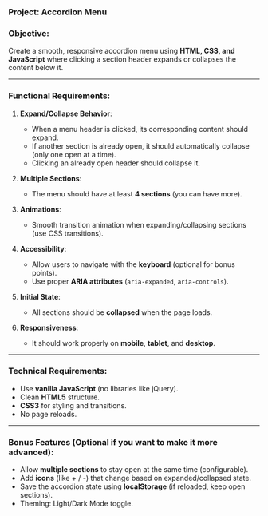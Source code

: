 ### Project: **Accordion Menu**

### Objective:
Create a smooth, responsive accordion menu using **HTML, CSS, and JavaScript** where clicking a section header expands or collapses the content below it.

---

### Functional Requirements:
1. **Expand/Collapse Behavior**:
   - When a menu header is clicked, its corresponding content should expand.
   - If another section is already open, it should automatically collapse (only one open at a time).
   - Clicking an already open header should collapse it.

2. **Multiple Sections**:
   - The menu should have at least **4 sections** (you can have more).

3. **Animations**:
   - Smooth transition animation when expanding/collapsing sections (use CSS transitions).

4. **Accessibility**:
   - Allow users to navigate with the **keyboard** (optional for bonus points).
   - Use proper **ARIA attributes** (`aria-expanded`, `aria-controls`).

5. **Initial State**:
   - All sections should be **collapsed** when the page loads.

6. **Responsiveness**:
   - It should work properly on **mobile**, **tablet**, and **desktop**.

---

### Technical Requirements:
- Use **vanilla JavaScript** (no libraries like jQuery).
- Clean **HTML5** structure.
- **CSS3** for styling and transitions.
- No page reloads.

---

### Bonus Features (Optional if you want to make it more advanced):
- Allow **multiple sections** to stay open at the same time (configurable).
- Add **icons** (like + / -) that change based on expanded/collapsed state.
- Save the accordion state using **localStorage** (if reloaded, keep open sections).
- Theming: Light/Dark Mode toggle.
